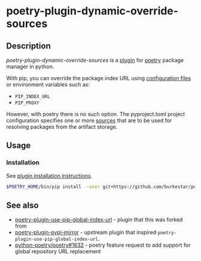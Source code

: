 # poetry-plugin-dynamic-override-sources

## Description

*poetry-plugin-dynamic-override-sources* is a [plugin](https://python-poetry.org/docs/master/plugins/)
for [poetry](https://python-poetry.org/) package manager in python.

With pip, you can override the package index URL using [configuration files](https://pip.pypa.io/en/stable/topics/configuration/)
or environment variables such as:

- `PIP_INDEX_URL`
- `PIP_PROXY`

However, with poetry there is no such option.  The pyproject.toml project configuration specifies one or more
[sources](https://python-poetry.org/docs/repositories/#package-sources) that are to be used for resolving packages from the artifact storage.

## Usage

### Installation

See [plugin installation instructions](https://python-poetry.org/docs/plugins#using-plugins).

```bash
$POETRY_HOME/bin/pip install --user git+https://github.com/burkestar/poetry-plugin-dynamic-override-sources
```


## See also

- [poetry-plugin-use-pip-global-index-url](https://github.com/BaxHugh/poetry-plugin-use-pip-global-index-url) - plugin that this was forked from
- [poetry-plugin-pypi-mirror](https://github.com/arcesium/poetry-plugin-pypi-mirror) - upstream plugin that inspired `poetry-plugin-use-pip-global-index-url`.
- [python-poetry/poetry#1632](https://github.com/python-poetry/poetry/issues/1632) - poetry feature request to add support for global repository URL replacement
